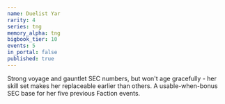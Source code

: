 ```yaml
---
name: Duelist Yar
rarity: 4
series: tng
memory_alpha: tng
bigbook_tier: 10
events: 5
in_portal: false
published: true
---
```


Strong voyage and gauntlet SEC numbers, but won't age gracefully - her skill set makes her replaceable earlier than others. A usable-when-bonus SEC base for her five previous Faction events.
